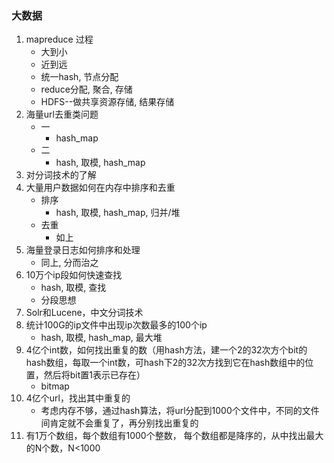 ### 大数据
1. mapreduce 过程
    - 大到小
    - 近到远
    - 统一hash, 节点分配
    - reduce分配, 聚合, 存储
    - HDFS--做共享资源存储, 结果存储
2. 海量url去重类问题
    - 一
        - hash_map
    - 二
        - hash, 取模, hash_map
3. 对分词技术的了解
4. 大量用户数据如何在内存中排序和去重
    - 排序
        - hash, 取模, hash_map, 归并/堆
    - 去重
        - 如上
5. 海量登录日志如何排序和处理
    - 同上, 分而治之
6. 10万个ip段如何快速查找
    - hash, 取模, 查找
    - 分段思想
7. Solr和Lucene，中文分词技术
8. 统计100G的ip文件中出现ip次数最多的100个ip
    - hash, 取模, hash_map, 最大堆
9. 4亿个int数，如何找出重复的数（用hash方法，建一个2的32次方个bit的hash数组，每取一个int数，可hash下2的32次方找到它在hash数组中的位置，然后将bit置1表示已存在）
    - bitmap
10. 4亿个url，找出其中重复的
    - 考虑内存不够，通过hash算法，将url分配到1000个文件中，不同的文件间肯定就不会重复了，再分别找出重复的
11. 有1万个数组，每个数组有1000个整数，
    每个数组都是降序的，从中找出最大的N个数，N<1000